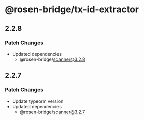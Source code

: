 # @rosen-bridge/tx-id-extractor

## 2.2.8

### Patch Changes

- Updated dependencies
  - @rosen-bridge/scanner@3.2.8

## 2.2.7

### Patch Changes

- Update typeorm version
- Updated dependencies
  - @rosen-bridge/scanner@3.2.7
